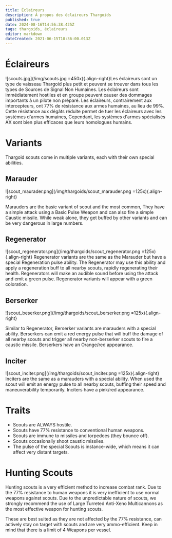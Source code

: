 ```yaml
---
title: Éclaireurs
description: À propos des éclaireurs Thargoids
published: true
date: 2024-08-16T14:56:38.425Z
tags: thargoids, éclaireurs
editor: markdown
dateCreated: 2021-06-15T10:36:00.013Z
---
```


# Éclaireurs
!\[scouts.jpg\](/img/scouts.jpg =450x){.align-right}Les éclaireurs sont un type de vaisseau Thargoid plus petit et peuvent se trouver dans tous les types de Sources de Signal Non Humaines. Les éclaireurs sont immédiatement hostiles et en groupe peuvent causer des dommages importants à un pilote non préparé. Les éclaireurs, contrairement aux intercepteurs, ont 77% de résistance aux armes humaines, au lieu de 99%. Cette résistance aux dégâts réduite permet de tuer les éclaireurs avec les systèmes d'armes humaines, Cependant, les systèmes d'armes spécialisés AX sont bien plus efficaces que leurs homologues humains.

# Variants

Thargoid scouts come in multiple variants, each with their own special abilities.

## Marauder
!\[scout_maurader.png\](/img/thargoids/scout_marauder.png =125x){.align-right}

Marauders are the basic variant of scout and the most common, They have a simple attack using a Basic Pulse Weapon and can also fire a simple Caustic missile. While weak alone, they get buffed by other variants and can be very dangerous in large numbers.

## Regenerator

!\[scout_regenerator.png\](/img/thargoids/scout_regenerator.png =125x){.align-right} Regenerator variants are the same as the Marauder but have a special Regeneration pulse ability. The Regenerator may use this ability and apply a regeneration buff to all nearby scouts, rapidly regenerating their health. Regenerators will make an audible sound before using the attack and emit a green pulse. Regenerator variants will appear with a green coloration.

## Berserker

!\[scout_beserker.png\](/img/thargoids/scout_berserker.png =125x){.align-right}

Similar to Regenerator, Berserker variants are marauders with a special ability. Berserkers can emit a red energy pulse that will buff the damage of all nearby scouts and trigger all nearby non-berserker scouts to fire a caustic missile. Berserkers have an Orange/red appearance.

## Inciter
!\[scout_inciter.png\](/img/thargoids/scout_inciter.png =125x){.align-right} Inciters are the same as a marauders with a special ability. When used the scout will emit an energy pulse to all nearby scouts, buffing their speed and maneuverability temporarily. Inciters have a pink/red appearance.

# Traits
- Scouts are ALWAYS hostile.
- Scouts have 77% resistance to conventional human weapons.
- Scouts are immune to missiles and torpedoes (they bounce off).
- Scouts occasionally shoot caustic missiles.
- The pulse of the special Scouts is instance-wide, which means it can affect very distant targets.

# Hunting Scouts

Hunting scouts is a very efficient method to increase combat rank. Due to the 77% resistance to human weapons it is very inefficient to use normal weapons against scouts. Due to the unpredictable nature of scouts, we strongly recommend the use of Large Turreted Anti-Xeno Multicannons as the most effective weapon for hunting scouts.

These are best suited as they are not affected by the 77% resistance, can actively stay on target with scouts and are very ammo-efficient. Keep in mind that there is a limit of 4 Weapons per vessel.